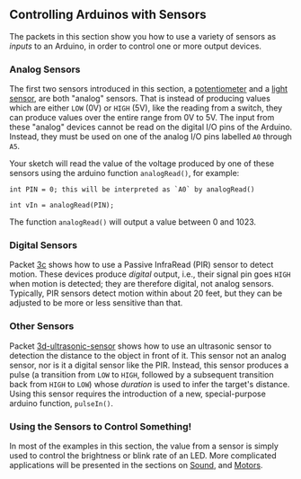 ## Controlling Arduinos with Sensors ##

The packets in this section show you how to use a variety of sensors
as *inputs* to an Arduino, in order to control one or more output devices.

### Analog Sensors ###

The first two sensors introduced in this section, a [potentiometer](3a-potentiometer)
and a [light sensor](3b-light-sensor), are both "analog" sensors.
That is instead of producing values which are either `LOW` (0V) or `HIGH` (5V),
like the reading from a switch, they can produce values over the entire
range from 0V to 5V.  The input from these "analog" devices cannot be read 
on the digital I/O pins of the Arduino.  Instead, they must be used on one 
of the analog I/O pins labelled `A0` through `A5`.

Your sketch will read the value of the voltage produced by one of these 
sensors using the arduino function `analogRead()`, for example:

    int PIN = 0; this will be interpreted as `A0` by analogRead()

    int vIn = analogRead(PIN);

The function `analogRead()` will output a value between 0 and 1023.

### Digital Sensors ###

Packet [3c](3c-PIR) shows how to use a Passive InfraRead (PIR) sensor to
detect motion.  These devices produce *digital* output, i.e., their
signal pin goes `HIGH` when motion is detected; they are therefore
digital, not analog sensors.  Typically, PIR sensors detect motion within
about 20 feet, but they can be adjusted to be more or less sensitive
than that.

### Other Sensors ###
 
Packet [3d-ultrasonic-sensor](3d-ultrasonic-sensor) shows how to use an ultrasonic sensor
to detection the distance to the object in front of it.  This sensor
not an analog sensor, nor is it a digital sensor like the PIR.  Instead,
this sensor produces a pulse (a transition from `LOW` to `HIGH`, followed 
by a subsequent transition back from `HIGH` to `LOW`) whose *duration*
is used to infer the target's distance.  Using this sensor requires the
introduction of a new, special-purpose arduino function, `pulseIn()`.

### Using the Sensors to Control Something! ###

In most of the examples in this section, the value from a sensor is simply used to 
control the brightness or blink rate of an LED.  More complicated applications will
be presented in the sections on [Sound](../4-Sound), and [Motors](../5-Motors).

